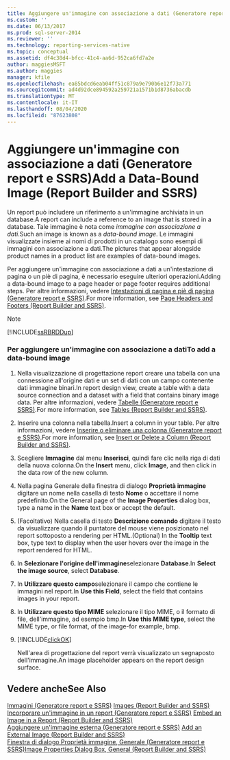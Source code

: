 ```yaml
---
title: Aggiungere un'immagine con associazione a dati (Generatore report e SSRS) | Microsoft Docs
ms.custom: ''
ms.date: 06/13/2017
ms.prod: sql-server-2014
ms.reviewer: ''
ms.technology: reporting-services-native
ms.topic: conceptual
ms.assetid: df4c38d4-bfcc-41c4-aa6d-952ca6fd7a2e
author: maggiesMSFT
ms.author: maggies
manager: kfile
ms.openlocfilehash: ea85bdcd6eab04ff51c879a9e790b6e12f73a771
ms.sourcegitcommit: ad4d92dce894592a259721a1571b1d8736abacdb
ms.translationtype: MT
ms.contentlocale: it-IT
ms.lasthandoff: 08/04/2020
ms.locfileid: "87623808"
---
```

# <a name="add-a-data-bound-image-report-builder-and-ssrs"></a><span data-ttu-id="781ef-102">Aggiungere un'immagine con associazione a dati (Generatore report e SSRS)</span><span class="sxs-lookup"><span data-stu-id="781ef-102">Add a Data-Bound Image (Report Builder and SSRS)</span></span>
  <span data-ttu-id="781ef-103">Un report può includere un riferimento a un'immagine archiviata in un database.</span><span class="sxs-lookup"><span data-stu-id="781ef-103">A report can include a reference to an image that is stored in a database.</span></span> <span data-ttu-id="781ef-104">Tale immagine è nota come *immagine con associazione a dati*.</span><span class="sxs-lookup"><span data-stu-id="781ef-104">Such an image is known as a *data-bound image*.</span></span> <span data-ttu-id="781ef-105">Le immagini visualizzate insieme ai nomi di prodotti in un catalogo sono esempi di immagini con associazione a dati.</span><span class="sxs-lookup"><span data-stu-id="781ef-105">The pictures that appear alongside product names in a product list are examples of data-bound images.</span></span>  
  
 <span data-ttu-id="781ef-106">Per aggiungere un'immagine con associazione a dati a un'intestazione di pagina o un piè di pagina, è necessario eseguire ulteriori operazioni.</span><span class="sxs-lookup"><span data-stu-id="781ef-106">Adding a data-bound image to a page header or page footer requires additional steps.</span></span> <span data-ttu-id="781ef-107">Per altre informazioni, vedere [Intestazioni di pagina e piè di pagina &#40;Generatore report e SSRS&#41;](page-headers-and-footers-report-builder-and-ssrs.md).</span><span class="sxs-lookup"><span data-stu-id="781ef-107">For more information, see [Page Headers and Footers &#40;Report Builder and SSRS&#41;](page-headers-and-footers-report-builder-and-ssrs.md).</span></span>  
  
> [!NOTE]  
>  [!INCLUDE[ssRBRDDup](../../includes/ssrbrddup-md.md)]  
  
### <a name="to-add-a-data-bound-image"></a><span data-ttu-id="781ef-108">Per aggiungere un'immagine con associazione a dati</span><span class="sxs-lookup"><span data-stu-id="781ef-108">To add a data-bound image</span></span>  
  
1.  <span data-ttu-id="781ef-109">Nella visualizzazione di progettazione report creare una tabella con una connessione all'origine dati e un set di dati con un campo contenente dati immagine binari.</span><span class="sxs-lookup"><span data-stu-id="781ef-109">In report design view, create a table with a data source connection and a dataset with a field that contains binary image data.</span></span> <span data-ttu-id="781ef-110">Per altre informazioni, vedere [Tabelle &#40;Generatore report e SSRS&#41;](tables-report-builder-and-ssrs.md).</span><span class="sxs-lookup"><span data-stu-id="781ef-110">For more information, see [Tables &#40;Report Builder  and SSRS&#41;](tables-report-builder-and-ssrs.md).</span></span>  
  
2.  <span data-ttu-id="781ef-111">Inserire una colonna nella tabella.</span><span class="sxs-lookup"><span data-stu-id="781ef-111">Insert a column in your table.</span></span> <span data-ttu-id="781ef-112">Per altre informazioni, vedere [Inserire o eliminare una colonna &#40;Generatore report e SSRS&#41;](insert-or-delete-a-column-report-builder-and-ssrs.md).</span><span class="sxs-lookup"><span data-stu-id="781ef-112">For more information, see [Insert or Delete a Column &#40;Report Builder and SSRS&#41;](insert-or-delete-a-column-report-builder-and-ssrs.md).</span></span>  
  
3.  <span data-ttu-id="781ef-113">Scegliere **Immagine** dal menu **Inserisci**, quindi fare clic nella riga di dati della nuova colonna.</span><span class="sxs-lookup"><span data-stu-id="781ef-113">On the **Insert** menu, click **Image**, and then click in the data row of the new column.</span></span>  
  
4.  <span data-ttu-id="781ef-114">Nella pagina Generale della finestra di dialogo **Proprietà immagine** digitare un nome nella casella di testo **Nome** o accettare il nome predefinito.</span><span class="sxs-lookup"><span data-stu-id="781ef-114">On the General page of the **Image Properties** dialog box, type a name in the **Name** text box or accept the default.</span></span>  
  
5.  <span data-ttu-id="781ef-115">(Facoltativo) Nella casella di testo **Descrizione comando** digitare il testo da visualizzare quando il puntatore del mouse viene posizionato nel report sottoposto a rendering per HTML.</span><span class="sxs-lookup"><span data-stu-id="781ef-115">(Optional) In the **Tooltip** text box, type text to display when the user hovers over the image in the report rendered for HTML.</span></span>  
  
6.  <span data-ttu-id="781ef-116">In **Selezionare l'origine dell'immagine**selezionare **Database**.</span><span class="sxs-lookup"><span data-stu-id="781ef-116">In **Select the image source**, select **Database**.</span></span>  
  
7.  <span data-ttu-id="781ef-117">In **Utilizzare questo campo**selezionare il campo che contiene le immagini nel report.</span><span class="sxs-lookup"><span data-stu-id="781ef-117">In **Use this Field**, select the field that contains images in your report.</span></span>  
  
8.  <span data-ttu-id="781ef-118">In **Utilizzare questo tipo MIME** selezionare il tipo MIME, o il formato di file, dell'immagine, ad esempio bmp.</span><span class="sxs-lookup"><span data-stu-id="781ef-118">In **Use this MIME type**, select the MIME type, or file format, of the image-for example, bmp.</span></span>  
  
9. [!INCLUDE[clickOK](../../includes/clickok-md.md)]  
  
     <span data-ttu-id="781ef-119">Nell'area di progettazione del report verrà visualizzato un segnaposto dell'immagine.</span><span class="sxs-lookup"><span data-stu-id="781ef-119">An image placeholder appears on the report design surface.</span></span>  
  
## <a name="see-also"></a><span data-ttu-id="781ef-120">Vedere anche</span><span class="sxs-lookup"><span data-stu-id="781ef-120">See Also</span></span>  
 <span data-ttu-id="781ef-121">[Immagini &#40;Generatore report e SSRS&#41;](images-report-builder-and-ssrs.md) </span><span class="sxs-lookup"><span data-stu-id="781ef-121">[Images &#40;Report Builder and SSRS&#41;](images-report-builder-and-ssrs.md) </span></span>  
 <span data-ttu-id="781ef-122">[Incorporare un'immagine in un report &#40;Generatore report e SSRS&#41;](embed-an-image-in-a-report-report-builder-and-ssrs.md) </span><span class="sxs-lookup"><span data-stu-id="781ef-122">[Embed an Image in a Report &#40;Report Builder and SSRS&#41;](embed-an-image-in-a-report-report-builder-and-ssrs.md) </span></span>  
 <span data-ttu-id="781ef-123">[Aggiungere un'immagine esterna &#40;Generatore report e SSRS&#41;](add-an-external-image-report-builder-and-ssrs.md) </span><span class="sxs-lookup"><span data-stu-id="781ef-123">[Add an External Image &#40;Report Builder and SSRS&#41;](add-an-external-image-report-builder-and-ssrs.md) </span></span>  
 [<span data-ttu-id="781ef-124">Finestra di dialogo Proprietà immagine, Generale &#40;Generatore report e SSRS&#41;</span><span class="sxs-lookup"><span data-stu-id="781ef-124">Image Properties Dialog Box, General &#40;Report Builder and SSRS&#41;</span></span>](../image-properties-dialog-box-general-report-builder-and-ssrs.md)  
  
  
